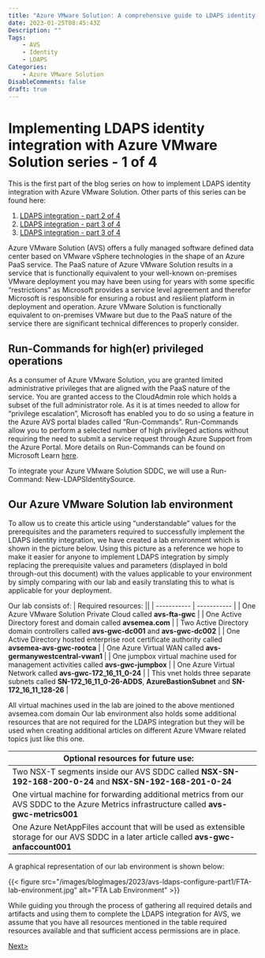 ```yaml
---
title: "Azure VMware Solution: A comprehensive guide to LDAPS identity integration - Part 1"
date: 2023-01-25T08:45:43Z
Description: ""
Tags:
    - AVS
    - Identity
    - LDAPS
Categories: 
    - Azure VMware Solution
DisableComments: false
draft: true
---
```


# Implementing LDAPS identity integration with Azure VMware Solution series - 1 of 4 #

This is the first part of the blog series on how to implement LDAPS identity integration with Azure VMware Solution. Other parts of this series can be found here:

1. [LDAPS integration - part 2 of 4](../avs-ldaps-configure-part2/)
2. [LDAPS integration - part 3 of 4](../avs-ldaps-configure-part3/)
3. [LDAPS integration - part 3 of 4](../avs-ldaps-configure-part4/)

Azure VMware Solution (AVS) offers a fully managed software defined data center based on VMware vSphere technologies in the shape of an Azure PaaS service. The PaaS nature of Azure VMware Solution results in a service that is functionally equivalent to your well-known on-premises VMware deployment you may have been using for years with some specific “restrictions” as Microsoft provides a service level agreement and therefor Microsoft is responsible for ensuring a robust and resilient platform in deployment and operation.  Azure VMware Solution is functionally equivalent to on-premises VMware but due to the PaaS nature of the service there are significant technical differences to properly consider.

## Run-Commands for high(er) privileged operations ##

As a consumer of Azure VMware Solution, you are granted limited administrative privileges that are aligned with the PaaS nature of the service. You are granted access to the CloudAdmin role which holds a subset of the full administrator role. As it is at times needed to allow for “privilege escalation”, Microsoft has enabled you to do so using a feature in the Azure AVS portal blades called “Run-Commands”. Run-Commands allow you to perform a selected number of high privileged actions without requiring the need to submit a service request through Azure Support from the Azure Portal. More details on Run-Commands can be found on Microsoft Learn [here](https://learn.microsoft.com/en-us/azure/azure-vmware/concepts-run-command).


To integrate your Azure VMware Solution SDDC, we will use a Run-Command: New-LDAPSIdentitySource.

## Our Azure VMware Solution lab environment ##

To allow us to create this article using “understandable” values for the prerequisites and the parameters required to successfully implement the LDAPS identity integration, we have created a lab environment which is shown in the picture below. Using this picture as a reference we hope to make it easier for anyone to implement LDAPS integration by simply replacing the prerequisite values and parameters (displayed in bold through-out this document) with the values applicable to your environment by simply comparing with our lab and easily translating this to what is applicable for your deployment.

Our lab consists of:
| Required resources: ||
| ----------- | ----------- |
| One Azure VMware Solution Private Cloud called **avs-fta-gwc** |
| One Active Directory forest and domain called **avsemea.com** |
| Two Active Directory domain controllers called **avs-gwc-dc001** and **avs-gwc-dc002** |
| One Active Directory hosted enterprise root certificate authority called **avsemea-avs-gwc-rootca** |
| One Azure Virtual WAN called **avs-germanywestcentral-vwan1** |
| One jumpbox virtual machine used for management activities called **avs-gwc-jumpbox** |
| One Azure Virtual Network called **avs-gwc-172_16_11_0-24** |
| This vnet holds three separate subnets called **SN-172_16_11_0-26-ADDS**, **AzureBastionSubnet** and **SN-172_16_11_128-26** |

All virtual machines used in the lab are joined to the above mentioned avsemea.com domain
Our lab environment also holds some additional resources that are not required for the LDAPS integration but they will be used when creating additional articles on different Azure VMware related topics just like this one.

| Optional resources for future use: ||
| ----------- | ----------- |
| Two NSX-T segments inside our AVS SDDC called **NSX-SN-192-168-200-0-24** and **NSX-SN-192-168-201-0-24** |
| One virtual machine for forwarding additional metrics from our AVS SDDC to the Azure Metrics infrastructure called **avs-gwc-metrics001** |
| One Azure NetAppFiles account that will be used as extensible storage for our AVS SDDC in a later article called **avs-gwc-anfaccount001** |

A graphical representation of our lab environment is shown below:

{{< figure src="/images/blogImages/2023/avs-ldaps-configure-part1/FTA-lab-environment.jpg" alt="FTA Lab Environment" >}}

While guiding you through the process of gathering all required details and artifacts and using them to complete the LDAPS integration for AVS, we assume that you have all resources mentioned in the table required resources available and that sufficient access permissions are in place.

[Next>](../avs-ldaps-configure-part2/)